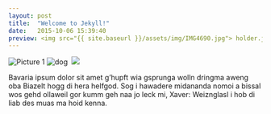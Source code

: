 ```yaml
---
layout: post
title:  "Welcome to Jekyll!"
date:   2015-10-06 15:39:40
preview: <img src="{{ site.baseurl }}/assets/img/IMG4690.jpg"> holder.js/300x300?auto=yes
---
```


![Picture 1](holder.js/800x600?auto=yes)
![dog]({{"/assets/img/IMG4690.jpg"}})
<img scr="/assets/img/IMG4690.jpg" alt="">
<img src="{{ site.baseurl }}/assets/img/IMG4690.jpg">

Bavaria ipsum dolor sit amet g’hupft wia gsprunga wolln dringma aweng oba Biazelt hogg di hera helfgod. Sog i hawadere midananda nomoi a bissal wos gehd ollaweil gor kumm geh naa jo leck mi, Xaver: Weiznglasl i hob di liab des muas ma hoid kenna.
